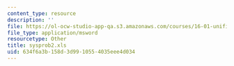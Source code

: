 ```yaml
---
content_type: resource
description: ''
file: https://ol-ocw-studio-app-qa.s3.amazonaws.com/courses/16-01-unified-engineering-i-ii-iii-iv-fall-2005-spring-2006/634f6a3b158d3d9910554035eee4d034_sysprob2.xls
file_type: application/msword
resourcetype: Other
title: sysprob2.xls
uid: 634f6a3b-158d-3d99-1055-4035eee4d034
---
```

